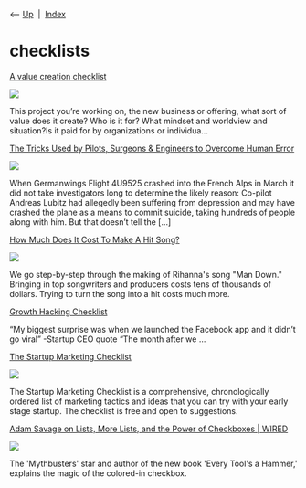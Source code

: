 <div class="nav">

⟵ [Up](index.html)  \|  [Index](index.html)

</div>

# checklists

<div class="cards">

<div class="card">

<div class="card-title">

[A value creation
checklist](http://sethgodin.typepad.com/seths_blog/2016/09/a-value-creation-checklist.html)

</div>

<div class="card-image">

[![](https://seths.blog/wp-content/uploads/2018/05/sethgodin_05.jpg)](http://sethgodin.typepad.com/seths_blog/2016/09/a-value-creation-checklist.html)

</div>

This project you’re working on, the new business or offering, what sort
of value does it create? Who is it for? What mindset and worldview and
situation?Is it paid for by organizations or individua…

</div>

<div class="card">

<div class="card-title">

[The Tricks Used by Pilots, Surgeons & Engineers to Overcome Human
Error](http://nautil.us/blog/the-tricks-used-by-pilots-surgeons--engineers-to-overcome-human-error)

</div>

<div class="card-image">

[![](https://assets.nautil.us/6245_c783eed3cfc1c978fe76e15af007e0d0.jpg?auto=compress&fm=pjpg&ixlib=php-3.3.1)](http://nautil.us/blog/the-tricks-used-by-pilots-surgeons--engineers-to-overcome-human-error)

</div>

When Germanwings Flight 4U9525 crashed into the French Alps in March it
did not take investigators long to determine the likely reason: Co-pilot
Andreas Lubitz had allegedly been suffering from depression and may have
crashed the plane as a means to commit suicide, taking hundreds of
people along with him. But that doesn’t tell the \[…\]

</div>

<div class="card">

<div class="card-title">

[How Much Does It Cost To Make A Hit
Song?](http://www.npr.org/sections/money/2011/07/05/137530847/how-much-does-it-cost-to-make-a-hit-song)

</div>

<div class="card-image">

[![](https://media.npr.org/assets/img/2011/06/30/rihanna_wide-c32e542abaa9312285031003fe70f911ff778b88.jpg?s=1400&c=100&f=jpeg)](http://www.npr.org/sections/money/2011/07/05/137530847/how-much-does-it-cost-to-make-a-hit-song)

</div>

We go step-by-step through the making of Rihanna's song "Man Down."
Bringing in top songwriters and producers costs tens of thousands of
dollars. Trying to turn the song into a hit costs much more.

</div>

<div class="card">

<div class="card-title">

[Growth Hacking
Checklist](http://mattishness.blogspot.com/2012/09/growth-hacking-checklist.html)

</div>

“My biggest surprise was when we launched the Facebook app and it didn’t
go viral” -Startup CEO quote “The month after we ...

</div>

<div class="card">

<div class="card-title">

[The Startup Marketing
Checklist](https://www.sideprojectchecklist.com/marketing-checklist)

</div>

<div class="card-image">

[![](https://draft.dev/learn/assets/posts/marketing-checklist.png)](https://www.sideprojectchecklist.com/marketing-checklist)

</div>

The Startup Marketing Checklist is a comprehensive, chronologically
ordered list of marketing tactics and ideas that you can try with your
early stage startup. The checklist is free and open to suggestions.

</div>

<div class="card">

<div class="card-title">

[Adam Savage on Lists, More Lists, and the Power of Checkboxes \|
WIRED](https://www.wired.com/story/adam-savage-lists-more-lists-power-checkboxes)

</div>

<div class="card-image">

[![](https://media.wired.com/photos/5cd0acb2423ece79ae1ddaff/191:100/w_1280,c_limit/Featured%20Art%20-%20EXCERPT%20-%20EVERY%20TOOL%20IS%20A%20HAMMER%20-%20513191606.jpg)](https://www.wired.com/story/adam-savage-lists-more-lists-power-checkboxes)

</div>

The 'Mythbusters' star and author of the new book 'Every Tool's a
Hammer,' explains the magic of the colored-in checkbox.

</div>

</div>
